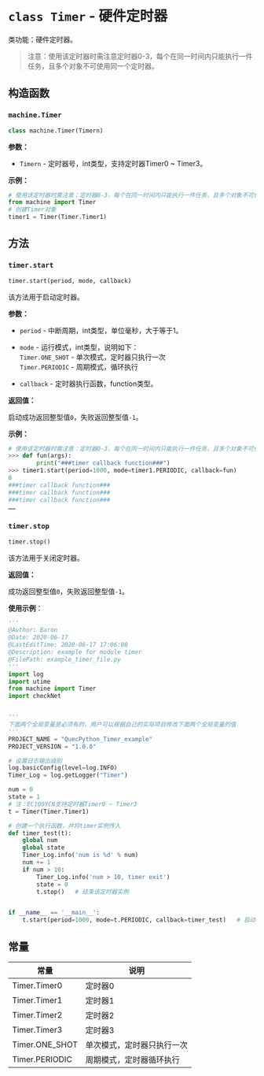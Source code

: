 # `class Timer` - 硬件定时器

类功能：硬件定时器。

> 注意：使用该定时器时需注意定时器0-3，每个在同一时间内只能执行一件任务，且多个对象不可使用同一个定时器。

## 构造函数

### `machine.Timer`

```python
class machine.Timer(Timern)
```

**参数：**

- `Timern` - 定时器号，int类型，支持定时器Timer0 ~ Timer3。

**示例：**

```python
# 使用该定时器时需注意：定时器0-3，每个在同一时间内只能执行一件任务，且多个对象不可使用同一个定时器。
from machine import Timer
# 创建Timer对象
timer1 = Timer(Timer.Timer1)
```

## 方法

### `timer.start`

```python
timer.start(period, mode, callback)
```

该方法用于启动定时器。

**参数：**

- `period` - 中断周期，int类型，单位毫秒，大于等于1。

- `mode` - 运行模式，int类型，说明如下：<br />`Timer.ONE_SHOT` - 单次模式，定时器只执行一次<br />`Timer.PERIODIC` - 周期模式，循环执行

- `callback` - 定时器执行函数，function类型。

**返回值：**

启动成功返回整型值`0`，失败返回整型值`-1`。

**示例：**

```python
# 使用该定时器时需注意：定时器0-3，每个在同一时间内只能执行一件任务，且多个对象不可使用同一个定时器。
>>> def fun(args):
        print("###timer callback function###")
>>> timer1.start(period=1000, mode=timer1.PERIODIC, callback=fun)
0
###timer callback function###
###timer callback function###
###timer callback function###
……
```

### `timer.stop`

```python
timer.stop()
```

该方法用于关闭定时器。

**返回值：**

成功返回整型值`0`，失败返回整型值`-1`。

**使用示例**：

```python
'''
@Author: Baron
@Date: 2020-06-17
@LastEditTime: 2020-06-17 17:06:08
@Description: example for module timer
@FilePath: example_timer_file.py
'''
import log
import utime
from machine import Timer
import checkNet


'''
下面两个全局变量是必须有的，用户可以根据自己的实际项目修改下面两个全局变量的值
'''
PROJECT_NAME = "QuecPython_Timer_example"
PROJECT_VERSION = "1.0.0"

# 设置日志输出级别
log.basicConfig(level=log.INFO)
Timer_Log = log.getLogger("Timer")

num = 0
state = 1
# 注：EC100YCN支持定时器Timer0 ~ Timer3
t = Timer(Timer.Timer1)

# 创建一个执行函数，并将timer实例传入
def timer_test(t):
	global num
	global state
	Timer_Log.info('num is %d' % num)
	num += 1
	if num > 10:
		Timer_Log.info('num > 10, timer exit')
		state = 0
		t.stop()   # 结束该定时器实例


if __name__ == '__main__':
	t.start(period=1000, mode=t.PERIODIC, callback=timer_test)   # 启动定时器
```

## 常量

| 常量           | 说明                       |
| -------------- | -------------------------- |
| Timer.Timer0   | 定时器0                    |
| Timer.Timer1   | 定时器1                    |
| Timer.Timer2   | 定时器2                    |
| Timer.Timer3   | 定时器3                    |
| Timer.ONE_SHOT | 单次模式，定时器只执行一次 |
| Timer.PERIODIC | 周期模式，定时器循环执行   |


